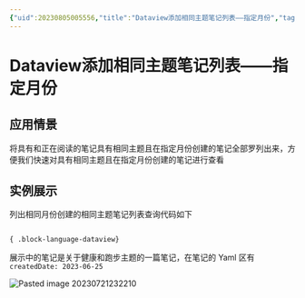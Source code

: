 ```yaml
---
{"uid":20230805005556,"title":"Dataview添加相同主题笔记列表——指定月份","tags":["obsidian","dataview","示例"],"description":"增加具有同样主题且指定月份的笔记列表","author":"Windysoul,PKMer","type":"other","draft":false,"editable":false,"modified":20230806224429,"dg-publish":true,"permalink":"/lake-of-knowledge/10-obsidian/obsidian/dataview/dataview//","dgPassFrontmatter":true}
---
```



# Dataview添加相同主题笔记列表——指定月份

## 应用情景

将具有和正在阅读的笔记具有相同主题且在指定月份创建的笔记全部罗列出来，方便我们快速对具有相同主题且在指定月份创建的笔记进行查看

## 实例展示

列出相同月份创建的相同主题笔记列表查询代码如下

`````示例代码

{ .block-language-dataview}
`````

展示中的笔记是关于健康和跑步主题的一篇笔记，在笔记的 Yaml 区有 `createdDate: 2023-06-25`

![Pasted image 20230721232210](https://cdn.pkmer.cn/images/Pasted%20image%2020230721232210.png!pkmer)

